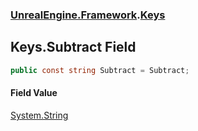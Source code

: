 ### [UnrealEngine.Framework](UnrealEngine_Framework.md 'UnrealEngine.Framework').[Keys](Keys.md 'UnrealEngine.Framework.Keys')
## Keys.Subtract Field
```csharp
public const string Subtract = Subtract;
```
#### Field Value
[System.String](https://docs.microsoft.com/en-us/dotnet/api/System.String 'System.String')
